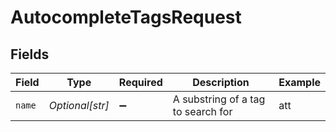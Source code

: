 # AutocompleteTagsRequest


## Fields

| Field                              | Type                               | Required                           | Description                        | Example                            |
| ---------------------------------- | ---------------------------------- | ---------------------------------- | ---------------------------------- | ---------------------------------- |
| `name`                             | *Optional[str]*                    | :heavy_minus_sign:                 | A substring of a tag to search for | att                                |
